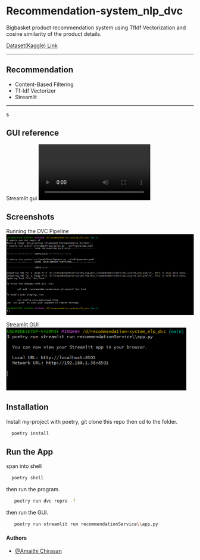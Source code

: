 # Recommendation-system_nlp_dvc

Bigbasket product recommendation system using TfIdf Vectorization and cosine similarity of the product details.

[Dataset(Kaggle) Link](https://www.kaggle.com/datasets/surajjha101/bigbasket-entire-product-list-28k-datapoints)

---

## Recommendation

- Content-Based Filtering
- Tf-Idf Vectorizer
- Streamlit

---

s

## GUI reference

Streamlit gui
![App Screenshot](images/upload.mp4)

## Screenshots

Running the DVC Pipeline
![App Screenshot](images/run.PNG)

Streamlit GUI
![output Screenshot](images/streamlit.PNG)

## Installation

Install my-project with poetry, git clone this repo then cd to the folder.

```bash
  poetry install
```

## Run the App

span into shell

```bash
  poetry shell
```

then run the program.

```bash
   poetry run dvc repro -f
```

then run the GUI.

```bash
   poetry run streamlit run recommendationService\\app.py
```

#### Authors

- [@Amaithi Chirasan](https://www.github.com/amaithi-sam)
